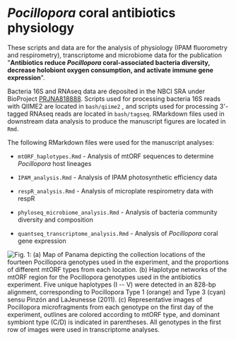 # *Pocillopora* coral antibiotics physiology

These scripts and data are for the analysis of physiology (IPAM fluorometry and respirometry), transcriptome and microbiome data for the publication "**Antibiotics reduce *Pocillopora* coral-associated bacteria diversity, decrease holobiont oxygen consumption, and activate immune gene expression**".

Bacteria 16S and RNAseq data are deposited in the NBCI SRA under BioProject [PRJNA818888](https://www.ncbi.nlm.nih.gov/bioproject/PRJNA818888/). Scripts used for processing bacteria 16S reads with QIIME2 are located in `bash/qiime2` , and scripts used for processing 3'-tagged RNAseq reads are located in `bash/tagseq`. RMarkdown files used in downstream data analysis to produce the manuscript figures are located in `Rmd`.

The following RMarkdown files were used for the manuscript analyses:

-   `mtORF_haplotypes.Rmd`  - Analysis of mtORF sequences to determine *Pocillopora* host lineages

-   `IPAM_analysis.Rmd`  - Analysis of IPAM photosynthetic efficiency data

-   `respR_analysis.Rmd`  - Analysis of microplate respirometry data with respR

-   `phyloseq_microbiome_analysis.Rmd`  - Analysis of bacteria community diversity and composition

-   `quantseq_transcriptome_analysis.Rmd`  - Analysis of *Pocillopora* coral gene expression

![Fig. 1: (a) Map of Panama depicting the collection locations of the fourteen Pocillopora genotypes used in the experiment, and the proportions of different mtORF types from each location. (b) Haplotype networks of the mtORF region for the Pocillopora genotypes used in the antibiotics experiment. Five unique haplotypes (I -- V) were detected in an 828-bp alignment, corresponding to Pocillopora Type 1 (orange) and Type 3 (cyan) sensu Pinzón and LaJeunesse (2011). (c) Representative images of Pocillopora microfragments from each genotype on the first day of the experiment, outlines are colored according to mtORF type, and dominant symbiont type (C/D) is indicated in parentheses. All genotypes in the first row of images were used in transcriptome analyses.](./Fig1.png)
